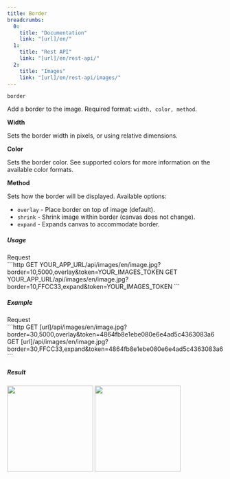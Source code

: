 ```yaml
---
title: Border
breadcrumbs:
  0:
    title: "Documentation"
    link: "[url]/en/"
  1:
    title: "Rest API"
    link: "[url]/en/rest-api/"
  2:
    title: "Images"
    link: "[url]/en/rest-api/images/"
---
```


`border`

Add a border to the image. Required format: `width, color, method`.

**Width**

Sets the border width in pixels, or using relative dimensions.

**Color**

Sets the border color. See supported colors for more information on the available color formats.

**Method**

Sets how the border will be displayed. Available options:

* `overlay` - Place border on top of image (default).
* `shrink` - Shrink image within border (canvas does not change).
* `expand` - Expands canvas to accommodate border.

##### Usage

<div class="file-header">Request</div>
```http
GET YOUR_APP_URL/api/images/en/image.jpg?border=10,5000,overlay&token=YOUR_IMAGES_TOKEN
GET YOUR_APP_URL/api/images/en/image.jpg?border=10,FFCC33,expand&token=YOUR_IMAGES_TOKEN
```

##### Example

<div class="file-header">Request</div>
```http
GET [url]/api/images/en/image.jpg?border=30,5000,overlay&token=4864fb8e1ebe080e6e4ad5c4363083a6
GET [url]/api/images/en/image.jpg?border=30,FFCC33,expand&token=4864fb8e1ebe080e6e4ad5c4363083a6
```

##### Result

<img width="200" class="inline" src="[url]/api/images/en/image.jpg?border=30,5000,overlay&token=4864fb8e1ebe080e6e4ad5c4363083a6">
<img width="200" class="inline" src="[url]/api/images/en/image.jpg?border=30,FFCC33,expand&token=4864fb8e1ebe080e6e4ad5c4363083a6">
